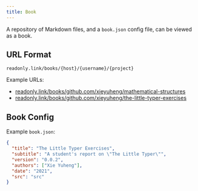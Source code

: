 ```yaml
---
title: Book
---
```


A repository of Markdown files, and a `book.json` config file, can be viewed as a book.

## URL Format

```plaintext
readonly.link/books/{host}/{username}/{project}
```

Example URLs:

- [readonly.link/books/github.com/xieyuheng/mathematical-structures](https://readonly.link/books/github.com/xieyuheng/mathematical-structures)
- [readonly.link/books/github.com/xieyuheng/the-little-typer-exercises](https://readonly.link/books/github.com/xieyuheng/the-little-typer-exercises)

## Book Config

Example `book.json`:

```json
{
  "title": "The Little Typer Exercises",
  "subtitle": "A student's report on \"The Little Typer\"",
  "version": "0.0.2",
  "authors": ["Xie Yuheng"],
  "date": "2021",
  "src": "src"
}
```
